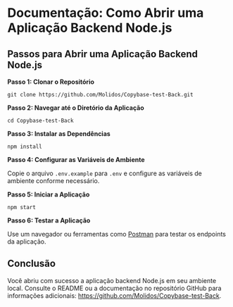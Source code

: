 <h1>Documentação: Como Abrir uma Aplicação Backend Node.js</h1>

<h2>Passos para Abrir uma Aplicação Backend Node.js</h2>

<p><strong>Passo 1: Clonar o Repositório</strong></p>
<code>git clone https://github.com/Molidos/Copybase-test-Back.git</code>

<p><strong>Passo 2: Navegar até o Diretório da Aplicação</strong></p>
<code>cd Copybase-test-Back</code>

<p><strong>Passo 3: Instalar as Dependências</strong></p>
<code>npm install</code>

<p><strong>Passo 4: Configurar as Variáveis de Ambiente</strong></p>
<p>Copie o arquivo <code>.env.example</code> para <code>.env</code> e configure as variáveis de ambiente conforme necessário.</p>

<p><strong>Passo 5: Iniciar a Aplicação</strong></p>
<code>npm start</code>

<p><strong>Passo 6: Testar a Aplicação</strong></p>
<p>Use um navegador ou ferramentas como <a href="https://www.postman.com/" target="_blank">Postman</a> para testar os endpoints da aplicação.</p>

<h2>Conclusão</h2>

<p>Você abriu com sucesso a aplicação backend Node.js em seu ambiente local. Consulte o README ou a documentação no repositório GitHub para informações adicionais: <a href="https://github.com/Molidos/Copybase-test-Back" target="_blank">https://github.com/Molidos/Copybase-test-Back</a>.</p>
